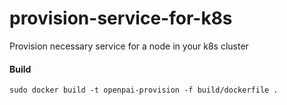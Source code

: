 # provision-service-for-k8s
Provision necessary service for a node in your k8s cluster

#### Build

```
sudo docker build -t openpai-provision -f build/dockerfile .
```
